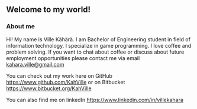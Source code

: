 ## Welcome to my world!

### About me

Hi! My name is Ville Kähärä. I am Bachelor of Engineering student in field of information technology. I specialize in game programming. I love coffee and problem solving. 
If you want to chat about coffee or discuss about future employment opportunities please contact me via email kahara.ville@gmail.com

You can check out my work here on GitHub https://www.github.com/KahVille
or on Bitbucket https://www.bitbucket.org/KahVille


You can also find me on linkedIn https://www.linkedin.com/in/villekahara 
